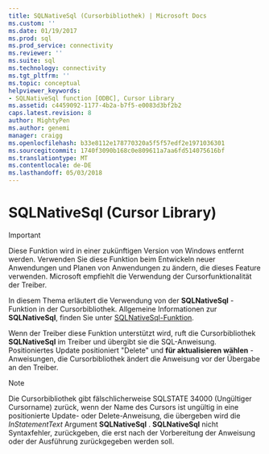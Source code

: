 ```yaml
---
title: SQLNativeSql (Cursorbibliothek) | Microsoft Docs
ms.custom: ''
ms.date: 01/19/2017
ms.prod: sql
ms.prod_service: connectivity
ms.reviewer: ''
ms.suite: sql
ms.technology: connectivity
ms.tgt_pltfrm: ''
ms.topic: conceptual
helpviewer_keywords:
- SQLNativeSql function [ODBC], Cursor Library
ms.assetid: c4459092-1177-4b2a-b7f5-e0083d3bf2b2
caps.latest.revision: 8
author: MightyPen
ms.author: genemi
manager: craigg
ms.openlocfilehash: b33e8112e178770320a5f5f57edf2e1971036301
ms.sourcegitcommit: 1740f3090b168c0e809611a7aa6fd514075616bf
ms.translationtype: MT
ms.contentlocale: de-DE
ms.lasthandoff: 05/03/2018
---
```

# <a name="sqlnativesql-cursor-library"></a>SQLNativeSql (Cursor Library)
> [!IMPORTANT]  
>  Diese Funktion wird in einer zukünftigen Version von Windows entfernt werden. Verwenden Sie diese Funktion beim Entwickeln neuer Anwendungen und Planen von Anwendungen zu ändern, die dieses Feature verwenden. Microsoft empfiehlt die Verwendung der Cursorfunktionalität der Treiber.  
  
 In diesem Thema erläutert die Verwendung von der **SQLNativeSql** -Funktion in der Cursorbibliothek. Allgemeine Informationen zur **SQLNativeSql**, finden Sie unter [SQLNativeSql-Funktion](../../../odbc/reference/syntax/sqlnativesql-function.md).  
  
 Wenn der Treiber diese Funktion unterstützt wird, ruft die Cursorbibliothek **SQLNativeSql** im Treiber und übergibt sie die SQL-Anweisung. Positioniertes Update positioniert "Delete" und **für aktualisieren wählen** -Anweisungen, die Cursorbibliothek ändert die Anweisung vor der Übergabe an den Treiber.  
  
> [!NOTE]  
>  Die Cursorbibliothek gibt fälschlicherweise SQLSTATE 34000 (Ungültiger Cursorname) zurück, wenn der Name des Cursors ist ungültig in eine positionierte Update- oder Delete-Anweisung, die übergeben wird die *InStatementText* Argument **SQLNativeSql** . **SQLNativeSql** nicht Syntaxfehler, zurückgeben, die erst nach der Vorbereitung der Anweisung oder der Ausführung zurückgegeben werden soll.
